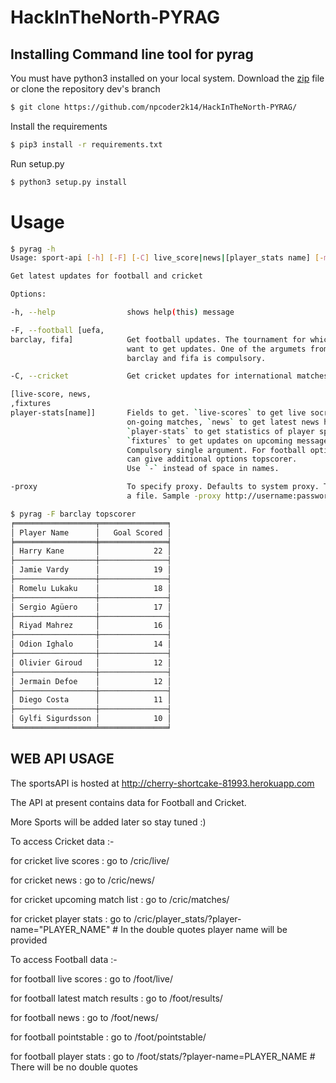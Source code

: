 # HackInTheNorth-PYRAG

## Installing Command line tool for pyrag
You must have python3 installed on your local system.
Download the [zip](https://github.com/npcoder2k14/HackInTheNorth-PYRAG/archive/dev.zip) file or clone the repository dev's branch
```bash
$ git clone https://github.com/npcoder2k14/HackInTheNorth-PYRAG/
```
Install the requirements
```bash
$ pip3 install -r requirements.txt
```
Run setup.py
```bash
$ python3 setup.py install
```
# Usage
```bash
$ pyrag -h
Usage: sport-api [-h] [-F] [-C] live_score|news|[player_stats name] [-my_fav_team]

Get latest updates for football and cricket

Options:

-h, --help                shows help(this) message

-F, --football [uefa,
barclay, fifa]            Get football updates. The tournament for which you
                          want to get updates. One of the argumets from uefa,
                          barclay and fifa is compulsory.

-C, --cricket             Get cricket updates for international matches.

[live-score, news,
,fixtures
player-stats[name]]       Fields to get. `live-scores` to get live socre of
                          on-going matches, `news` to get latest news headlines,
                          `player-stats` to get statistics of player specified.
                          `fixtures` to get updates on upcoming messages.
                          Compulsory single argument. For football option you
                          can give additional options topscorer.
                          Use `-` instead of space in names.

-proxy                    To specify proxy. Defaults to system proxy. Take name of
                          a file. Sample -proxy http://username:password@host:port/

$ pyrag -F barclay topscorer
╒══════════════════╤═══════════════╕
│ Player Name      │   Goal Scored │
╞══════════════════╪═══════════════╡
│ Harry Kane       │            22 │
├──────────────────┼───────────────┤
│ Jamie Vardy      │            19 │
├──────────────────┼───────────────┤
│ Romelu Lukaku    │            18 │
├──────────────────┼───────────────┤
│ Sergio Agüero    │            17 │
├──────────────────┼───────────────┤
│ Riyad Mahrez     │            16 │
├──────────────────┼───────────────┤
│ Odion Ighalo     │            14 │
├──────────────────┼───────────────┤
│ Olivier Giroud   │            12 │
├──────────────────┼───────────────┤
│ Jermain Defoe    │            12 │
├──────────────────┼───────────────┤
│ Diego Costa      │            11 │
├──────────────────┼───────────────┤
│ Gylfi Sigurdsson │            10 │
╘══════════════════╧═══════════════╛

```
## WEB API USAGE

The sportsAPI is hosted at http://cherry-shortcake-81993.herokuapp.com

The API at present contains data for Football and Cricket.

More Sports will be added later so stay tuned :)

To access Cricket data :-

for cricket live scores : go to /cric/live/

for cricket news : go to /cric/news/

for cricket upcoming match list : go to /cric/matches/

for cricket player stats : go to /cric/player_stats/?player-name="PLAYER_NAME"  # In the double quotes player name will be provided


To access Football data :-

for football live scores : go to /foot/live/

for football latest match results : go to /foot/results/

for football news : go to /foot/news/

for football pointstable : go to /foot/pointstable/

for football player stats : go to /foot/stats/?player-name=PLAYER_NAME          # There will be no double quotes

